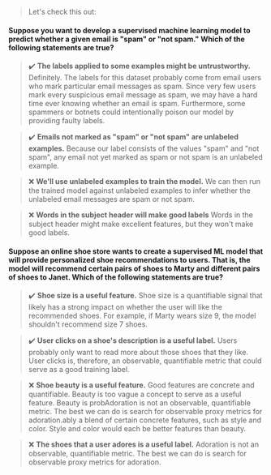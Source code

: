 > Let's check this out: 
#### Suppose you want to develop a supervised machine learning model to predict whether a given email is "spam" or "not spam." Which of the following statements are true?
> :heavy_check_mark: __The labels applied to some examples might be untrustworthy.__
Definitely. The labels for this dataset probably come from email users who mark particular email messages as spam. Since very few users mark every suspicious email message as spam, we may have a hard time ever knowing whether an email is spam. Furthermore, some spammers or botnets could intentionally poison our model by providing faulty labels.

> :heavy_check_mark: __Emails not marked as "spam" or "not spam" are unlabeled examples.__
Because our label consists of the values "spam" and "not spam", any email not yet marked as spam or not spam is an unlabeled example.

> :x: __We'll use unlabeled examples to train the model.__ We can then run the trained model against unlabeled examples to infer whether the unlabeled email messages are spam or not spam.

> :x: __Words in the subject header will make good labels__ Words in the subject header might make excellent features, but they won't make good labels.

#### Suppose an online shoe store wants to create a supervised ML model that will provide personalized shoe recommendations to users. That is, the model will recommend certain pairs of shoes to Marty and different pairs of shoes to Janet. Which of the following statements are true?

> :heavy_check_mark: __Shoe size is a useful feature.__ Shoe size is a quantifiable signal that likely has a strong impact on whether the user will like the recommended shoes. For example, if Marty wears size 9, the model shouldn't recommend size 7 shoes.

> :heavy_check_mark: __User clicks on a shoe's description is a useful label.__ Users probably only want to read more about those shoes that they like. User clicks is, therefore, an observable, quantifiable metric that could serve as a good training label.

> :x: __Shoe beauty is a useful feature.__ Good features are concrete and quantifiable. Beauty is too vague a concept to serve as a useful feature. Beauty is probAdoration is not an observable, quantifiable metric. The best we can do is search for observable proxy metrics for adoration.ably a blend of certain concrete features, such as style and color. Style and color would each be better features than beauty.

> :x: __The shoes that a user adores is a useful label.__ Adoration is not an observable, quantifiable metric. The best we can do is search for observable proxy metrics for adoration.




